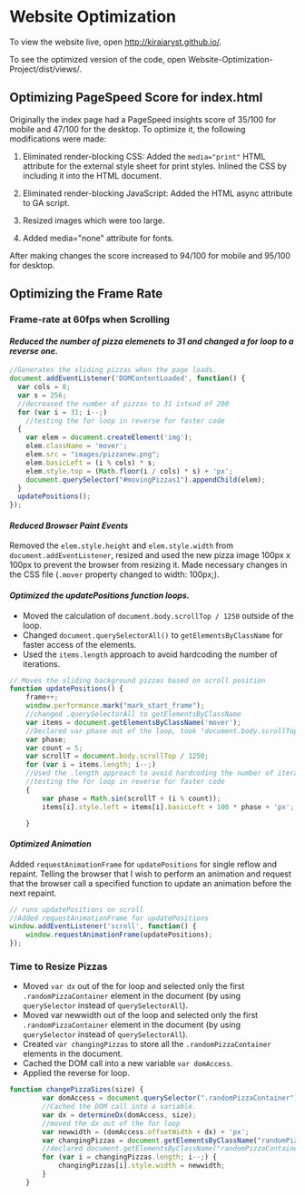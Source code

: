 # Website Optimization

To view the website live, open http://kiraiaryst.github.io/.

To see the optimized version of the code, open Website-Optimization-Project/dist/views/.

## Optimizing PageSpeed Score for index.html

Originally the index page had a PageSpeed insights score of 35/100 for mobile and 47/100 for the desktop. To optimize it, the following modifications were made:

1. Eliminated render-blocking CSS:
Added the `media="print"` HTML attribute for the external style sheet for print styles.
Inlined the CSS by including it into the HTML document.

2. Eliminated render-blocking JavaScript:
Added the HTML async attribute to GA script.

3. Resized images which were too large.

4. Added media="none" attribute for fonts.

After making changes the score increased to 94/100 for mobile and 95/100 for desktop.

## Optimizing the Frame Rate

### Frame-rate at 60fps when Scrolling

#### *Reduced the number of pizza elemenets to 31 and changed a for loop to a reverse one.*

```js
//Generates the sliding pizzas when the page loads.
document.addEventListener('DOMContentLoaded', function() {
  var cols = 8;
  var s = 256;
  //decreased the number of pizzas to 31 istead of 200
  for (var i = 31; i--;)
    //testing the for loop in reverse for faster code
  {
    var elem = document.createElement('img');
    elem.className = 'mover';
    elem.src = "images/pizzanew.png";
    elem.basicLeft = (i % cols) * s;
    elem.style.top = (Math.floor(i / cols) * s) + 'px';
    document.querySelector("#movingPizzas1").appendChild(elem);
  }
  updatePositions();
});
```

#### *Reduced Browser Paint Events*
Removed the `elem.style.height` and `elem.style.width` from `document.addEventListener`, resized and used the new pizza image 100px x 100px to prevent the browser from resizing it. 
Made necessary changes in the CSS file (`.mover` property changed to width: 100px;).


#### *Optimized the updatePositions function loops.*

 * Moved the calculation of `document.body.scrollTop / 1250` outside of the loop.
 * Changed `document.querySelectorAll()` to `getElementsByClassName` for faster access of the elements.
 * Used the `items.length` approach to avoid hardcoding the number of iterations.

```js
// Moves the sliding background pizzas based on scroll position
function updatePositions() {
    frame++;
    window.performance.mark("mark_start_frame");
    //changed .querySelectorAll to getElementsByClassName
    var items = document.getElementsByClassName('mover');
    //Declared var phase out of the loop, took "document.body.scrollTop / 1250" to a separate variable.
    var phase;
    var count = 5;
    var scrollT = document.body.scrollTop / 1250;
    for (var i = items.length; i--;)
    //Used the .length approach to avoid hardcoding the number of iterations.
    //testing the for loop in reverse for faster code 
    {
        var phase = Math.sin(scrollT + (i % count));
        items[i].style.left = items[i].basicLeft + 100 * phase + 'px';

    }
```
#### *Optimized Animation*
Added `requestAnimationFrame` for `updatePositions` for single reflow and repaint.
Telling the browser that I wish to perform an animation and request that the browser call a specified function to update an animation before the next repaint.

```js
// runs updatePositions on scroll
//Added requestAnimationFrame for updatePositions
window.addEventListener('scroll', function() {
    window.requestAnimationFrame(updatePositions);
});
```

### Time to Resize Pizzas

* Moved `var dx` out of the for loop and selected only the first `.randomPizzaContainer` element in the document (by using `querySelector` instead of `querySelectorAll`).
* Moved var newwidth out of the loop and selected only the first `.randomPizzaContainer` element in the document (by using `querySelector` instead of `querySelectorAll`).
* Created `var changingPizzas` to store all the `.randomPizzaContainer` elements in the document.
* Cached the DOM call into a new variable `var domAccess`.
* Applied the reverse for loop.

```js
function changePizzaSizes(size) {
        var domAccess = document.querySelector(".randomPizzaContainer");
        //Cached the DOM call into a variable.
        var dx = determineDx(domAccess, size);
        //moved the dx out of the for loop
        var newwidth = (domAccess.offsetWidth + dx) + 'px';
        var changingPizzas = document.getElementsByClassName("randomPizzaContainer");
        //declared document.getElementsByClassName("randomPizzaContainer") in a separate variable
        for (var i = changingPizzas.length; i--;) {
            changingPizzas[i].style.width = newwidth;
        }
    }
```
